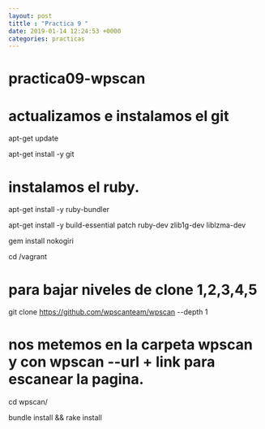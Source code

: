 ```yaml
---
layout: post 
tittle : "Practica 9 "
date: 2019-01-14 12:24:53 +0000 
categories: practicas
---
```


# practica09-wpscan

# actualizamos e instalamos el git

  apt-get update

  apt-get install -y git

 # instalamos el ruby. 

  apt-get install -y ruby-bundler

  apt-get install -y build-essential patch ruby-dev zlib1g-dev liblzma-dev

  gem install nokogiri

  cd /vagrant

  # para bajar niveles de clone 1,2,3,4,5

  git clone https://github.com/wpscanteam/wpscan --depth 1

  # nos metemos en la carpeta wpscan y con wpscan --url + link para escanear la pagina.

  cd wpscan/
  
  bundle install && rake install